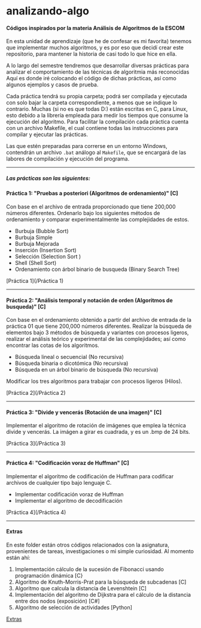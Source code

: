 analizando-algo
===============

#### Códigos inspirados por la materia Análisis de Algoritmos de la ESCOM

En esta unidad de aprendizaje (que he de confesar es mi favorita) tenemos que implementar muchos algoritmos, y es por eso que decidí crear este repositorio, para mantener la historia de casi todo lo que hice en ella.

A lo largo del semestre tendremos que desarrollar diversas prácticas para analizar el comportamiento de las técnicas de algoritmia más reconocidas
Aquí es donde iré colocando el código de dichas prácticas, así como algunos ejemplos y casos de prueba.

Cada práctica tendrá su propia carpeta; podrá ser compilada y ejecutada con solo bajar la carpeta correspondiente, a menos que se indique lo contrario.
Muchas (si no es que todas D:) están escritas en C, para Linux, esto debido a la librería empleada para medir los tiempos que consume la ejecución del algoritmo. Para facilitar la compilación cada práctica cuenta con un archivo Makefile, el cual contiene todas las instrucciones para compilar y ejecutar las prácticas.

Las que estén preparadas para correrse en un entorno Windows, contendrán un archivo `.bat` análogo al `Makefile`, que se encargará de las labores de compilación y ejecución del programa.

***

##### Las prácticas son las siguientes:

#### Práctica 1: "Pruebas a posteriori (Algoritmos de ordenamiento)" [C]
Con base en el archivo de entrada proporcionado que tiene 200,000 números diferentes. Ordenarlo bajo los siguientes métodos de ordenamiento y comparar experimentalmente las complejidades de estos.

* Burbuja (Bubble Sort)
* Burbuja Simple
* Burbuja Mejorada
* Inserción (Insertion Sort)
* Selección (Selection Sort )
* Shell (Shell Sort)
* Ordenamiento con árbol binario de busqueda (Binary Search Tree)
 
[Práctica 1](/Práctica 1)

***

#### Práctica 2: "Análisis temporal y notación de orden (Algoritmos de busqueda)" [C]
Con base en el ordenamiento obtenido a partir del archivo de entrada de la práctica 01 que tiene 200,000 números diferentes.
Realizar la búsqueda de elementos bajo 3 métodos de búsqueda y variantes con procesos ligeros, realizar el análisis teórico y experimental de las complejidades; así como encontrar las cotas de los algoritmos.
* Búsqueda lineal o secuencial (No recursiva)
* Búsqueda binaria o dicotómica (No recursiva)
* Búsqueda en un árbol binario de búsqueda (No recursiva)

Modificar los tres algoritmos para trabajar con procesos ligeros (Hilos).
 
[Práctica 2](/Práctica 2)

***

#### Práctica 3: "Divide y vencerás (Rotación de una imagen)" [C]
Implementar el algoritmo de rotación de imágenes que emplea la técnica divide y vencerás. La imágen a girar es cuadrada, y es un .bmp de 24 bits.
 
[Práctica 3](/Práctica 3)

***

#### Práctica 4: "Codificación voraz de Huffman" [C]
Implementar el algoritmo de codificación de Huffman para codificar archivos de cualquier tipo bajo lenguaje C.
* Implementar codificación voraz de Huffman
* Implementar el algoritmo de decodificación
 
[Práctica 4](/Práctica 4)

***

#### Extras
En este folder están otros códigos relacionados con la asignatura, provenientes de tareas, investigaciones o mi simple curiosidad.
Al momento están ahí:

1. Implementación cálculo de la sucesión de Fibonacci usando programación dinámica [C}
2. Algoritmo de Knuth-Morris-Prat para la búsqueda de subcadenas [C]
3. Algoritmo que calcula la distancia de Levenshtein [C]
4. Implementación del algoritmo de Dijkstra para el cálculo de la distancia entre dos nodos (exposición) [C#]
5. Algoritmo de selección de actividades [Python]
 
[Extras](/Extras)
